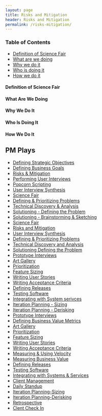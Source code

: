 ```yaml
---
layout: page
title: Risks and Mitigation
header: Risks and Mitigation
permalink: /risks-mitigation/
---
```

<div class="row">
    <div class="col-md-3">
        <div class="toc">
            <h3>Table of Contents</h3>
                <ul>
                    <li>
                        <a href="#SF-Definition">
                            Definition of Science Fair
                        </a>
                    </li>
                    <li>
                        <a href="#SF-What">
                            What are we doing
                        </a>
                    </li>
                    <li>
                        <a href="#SF-Why">
                            Why we do it
                        </a>
                    </li>
                    <li>
                        <a href="#SF-Who">
                            Who is doing it
                        </a>
                    </li>
                    <li>
                        <a href="#SF-How">
                            How we do it
                        </a>
                    </li>
                   </ul>
        </div>
    </div>
    <div class="col-md-6">
        <h4 class="R-Definition" id="R-Definition">
             Definition of Science Fair
        </h4>
        <h4 class="SF-What" id="SF-What">
            What Are We Doing
        </h4>
        <h4 class="SF-Why" id="SF-Why">
            Why We Do It
        </h4>
        <h4 class="SF-Who" id="SF-Who">
            Who Is Doing It
        </h4>
        <h4 class="SF-How" id="SF-How">
            How We Do It
        </h4>
    </div>
    <div class="col-md-3">
        <div class="sideLinks">
            <h2>PM Plays</h2>
                <ul>
                    <li><a href="{{ site.baseurl }}/strategic-objectives">Defining Strategic Objectives</a></li>
                    <li><a href="{{ site.baseurl }}/business-goals">Defining Business Goals</a></li>
                    <li><a href="{{ site.baseurl }}/risks-mitigation">Risks &amp; Mitigation</a></li>
                    <li><a href="{{ site.baseurl }}/user-interviews">Performing User Interviews</a></li>
                    <li><a href="{{ site.baseurl }}/popcorn-scripting">Popcorn Scripting</a></li>
                    <li><a href="{{ site.baseurl }}/interview-synthesis">User Interview Synthesis</a></li>
                    <li><a href="{{ site.baseurl }}/science-fair">Science Fair</a></li>
                    <li><a href="{{ site.baseurl }}/defining-problems">Defining &amp; Prioritizing Problems</a></li>
                    <li><a href="{{ site.baseurl }}/technical-discovery">Technical Discovery &amp; 
                    Analysis</a></li>
                    <li><a href="{{ site.baseurl }}/solutioning-problem">Solutioning - Defining the Problem</a></li>
                    <li><a href="{{ site.baseurl }}/solutioning-sketching">Solutioning - Brainstorming &amp;
                     Sketching</a></li>
                    <li><a href="{{ site.baseurl }}/science-fair">Science Fair</a></li>
                    <li><a href="{{ site.baseurl }}/risks-mitigation">Risks and Mitigation</a></li>
                    <li><a href="{{ site.baseurl }}/user-synthesis">User Interview Synthesis</a></li>
                    <li><a href="{{ site.baseurl }}/defining-problems">Defining & Prioritizing Problems</a></li>
                    <li><a href="{{ site.baseurl }}/technical-analysis">Technical Discovery and Analysis</a></li>
                    <li><a href="{{ site.baseurl }}/solutioning-problem">Solutioning Defining the Problem</a></li>
                    <li><a href="{{ site.baseurl }}/prototype-interviews">Prototype Interviews</a></li>
                    <li><a href="{{ site.baseurl }}/art-gallery">Art Gallery</a></li>
                    <li><a href="{{ site.baseurl }}/prioritization">Prioritization</a></li>
                    <li><a href="{{ site.baseurl }}/feature-sizing">Feature Sizing</a></li>
                    <li><a href="{{ site.baseurl }}/writing-stories">Writing User Stories</a></li>
                    <li><a href="{{ site.baseurl }}/writing-criteria">Writing Acceptance Criteria</a></li>
                    <li><a href="{{ site.baseurl }}/defining-releases">Defining Releases</a></li>
                    <li><a href="{{ site.baseurl }}/testing-software">Testing Software</a></li>
                    <li><a href="{{ site.baseurl }}/integrating-serivces">Integrating with System serivces</a></li>
                    <li><a href="{{ site.baseurl }}/iteration-sizing">Iteration Planning - Sizing</a></li>
                    <li><a href="{{ site.baseurl }}/iteration-derisking">Iteration Planning - Derisking</a></li>
                    <li><a href="{{ site.baseurl }}/prototype-interviews">Prototype Interviews</a></li>
                    <li><a href="{{ site.baseurl }}/business-metrics">Defining Business Value Metrics</a></li>
                    <li><a href="{{ site.baseurl }}/art-gallery">Art Gallery</a></li>
                    <li><a href="{{ site.baseurl }}/prioritization">Prioritization</a></li>
                    <li><a href="{{ site.baseurl }}/feature-sizing">Feature Sizing</a></li>
                    <li><a href="{{ site.baseurl }}/user-stories">Writing User Stories</a></li>
                    <li><a href="{{ site.baseurl }}/acceptance-criteria">Writing Acceptance Criteria</a></li>
                    <li><a href="{{ site.baseurl }}/measuring-velocity">Measuring &amp; Using Velocity</a></li>
                    <li><a href="{{ site.baseurl }}/measuring-value">Measuring Business Value</a></li>
                    <li><a href="{{ site.baseurl }}/defining-releases">Defining Releases</a></li>
                    <li><a href="{{ site.baseurl }}/testing-software">Testing Software</a></li>
                    <li><a href="{{ site.baseurl }}/system-services">Integrating with Systems &amp; Services</a></li>
                    <li><a href="{{ site.baseurl }}/client-management">Client Management</a></li>
                    <li><a href="{{ site.baseurl }}/daily-standup">Daily Standup</a></li>
                    <li><a href="{{ site.baseurl }}/iteration-sizing">Iteration Planning-Sizing</a></li>
                    <li><a href="{{ site.baseurl }}/iteration-derisking">Iteration Planning-Derisking</a></li>
                    <li><a href="{{ site.baseurl }}/retrospective">Retrospective</a></li>
                    <li><a href="{{ site.baseurl }}/check-in">Clent Check In</a></li>
                </ul>
          </div>
    </div>
</div>
